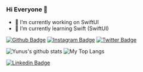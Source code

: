### Hi Everyone 👋

- 🔭 I’m currently working on SwiftUI 
- 🌱 I’m currently learning Swift (SwiftUI)


[![Github Badge](https://img.shields.io/badge/-Github-000?style=quare&labelColor=000&logo=Github&logoColor=white&link=link)](https://github.com/YEBay1) 
[![Instagram Badge](https://img.shields.io/badge/-Instagram-C13584?style=flat-quare&labelColor=C13584&logo=instagram&logoColor=white&link=link)](https://www.instagram.com/yunusemre_bayezit/) 
[![Twitter Badge](https://img.shields.io/badge/-Twitter-1143be?style=flat-quare&labelColor=1143be&logo=Twitter&logoColor=white&link=link)](https://twitter.com/YunusBayezit11) 


<p float="center">
  <img  src="https://github-readme-stats.vercel.app/api?username=YEBay1&show_icons=true&count_private=true&hide=contribs,issues" alt="Yunus's github stats" />
  <img  src="https://github-readme-stats.vercel.app/api/top-langs/?username=YEBay1&layout=compact&hide=html,css" alt="My Top Langs" />
</p>


[![Linkedin Badge](https://img.shields.io/badge/YunusEmreBayezit-follow%20on%20linkedin-blue?style=for-the-badge&logo=linkedin)](https://www.linkedin.com/in/yunus-emre-bayezit-853a7922a/)
